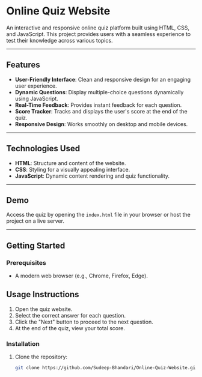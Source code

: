 # Online Quiz Website

An interactive and responsive online quiz platform built using HTML, CSS, and JavaScript. This project provides users with a seamless experience to test their knowledge across various topics.

---

## Features

- **User-Friendly Interface**: Clean and responsive design for an engaging user experience.
- **Dynamic Questions**: Display multiple-choice questions dynamically using JavaScript.
- **Real-Time Feedback**: Provides instant feedback for each question.
- **Score Tracker**: Tracks and displays the user's score at the end of the quiz.
- **Responsive Design**: Works smoothly on desktop and mobile devices.

---

## Technologies Used

- **HTML**: Structure and content of the website.
- **CSS**: Styling for a visually appealing interface.
- **JavaScript**: Dynamic content rendering and quiz functionality.

---

## Demo

Access the quiz by opening the `index.html` file in your browser or host the project on a live server.

---

## Getting Started

### Prerequisites

- A modern web browser (e.g., Chrome, Firefox, Edge).

## Usage Instructions
1. Open the quiz website.
2. Select the correct answer for each question.
3. Click the "Next" button to proceed to the next question.
4. At the end of the quiz, view your total score.


### Installation

1. Clone the repository:
   ```bash
   git clone https://github.com/Sudeep-Bhandari/Online-Quiz-Website.git
   
